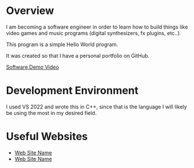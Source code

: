 # Overview

I am becoming a software engineer in order to learn how to build things like video games and music programs (digital synthesizers, fx plugins, etc..). 

This program is a simple Hello World program.

It was created so that I have a personal portfolio on GitHub. 

[Software Demo Video](http://youtube.link.goes.here)

# Development Environment

I used VS 2022 and wrote this in C++, since that is the language I will likely be using the most in my desired field.

# Useful Websites

* [Web Site Name](https://visualstudio.microsoft.com/vs/community/)
* [Web Site Name](https://www.w3schools.com/cpp/cpp_syntax.asp)
